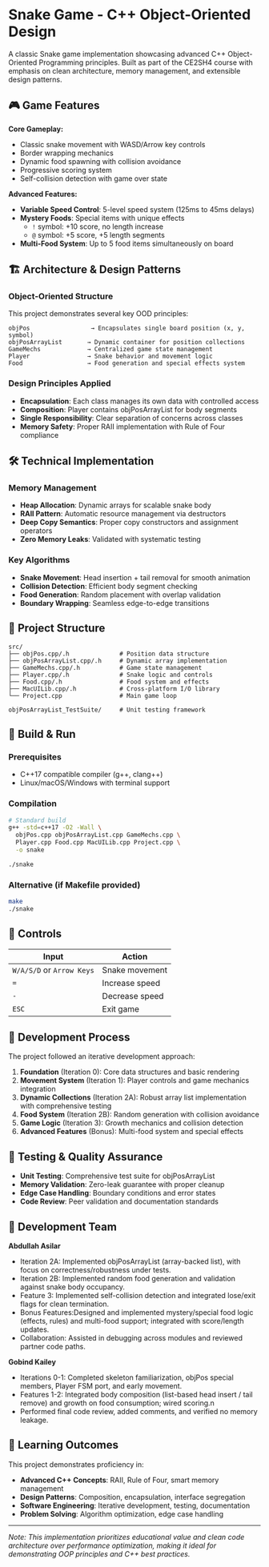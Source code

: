 # Snake Game - C++ Object-Oriented Design

A classic Snake game implementation showcasing advanced C++ Object-Oriented Programming principles. Built as part of the CE2SH4 course with emphasis on clean architecture, memory management, and extensible design patterns.

## 🎮 Game Features

**Core Gameplay:**
- Classic snake movement with WASD/Arrow key controls
- Border wrapping mechanics
- Dynamic food spawning with collision avoidance
- Progressive scoring system
- Self-collision detection with game over state

**Advanced Features:**
- **Variable Speed Control**: 5-level speed system (125ms to 45ms delays)
- **Mystery Foods**: Special items with unique effects
  - `!` symbol: +10 score, no length increase
  - `@` symbol: +5 score, +5 length segments
- **Multi-Food System**: Up to 5 food items simultaneously on board

## 🏗️ Architecture & Design Patterns

### Object-Oriented Structure
This project demonstrates several key OOD principles:

```
objPos                 → Encapsulates single board position (x, y, symbol)
objPosArrayList       → Dynamic container for position collections  
GameMechs             → Centralized game state management
Player                → Snake behavior and movement logic
Food                  → Food generation and special effects system
```

### Design Principles Applied
- **Encapsulation**: Each class manages its own data with controlled access
- **Composition**: Player contains objPosArrayList for body segments
- **Single Responsibility**: Clear separation of concerns across classes
- **Memory Safety**: Proper RAII implementation with Rule of Four compliance

## 🛠️ Technical Implementation

### Memory Management
- **Heap Allocation**: Dynamic arrays for scalable snake body
- **RAII Pattern**: Automatic resource management via destructors  
- **Deep Copy Semantics**: Proper copy constructors and assignment operators
- **Zero Memory Leaks**: Validated with systematic testing

### Key Algorithms
- **Snake Movement**: Head insertion + tail removal for smooth animation
- **Collision Detection**: Efficient body segment checking
- **Food Generation**: Random placement with overlap validation
- **Boundary Wrapping**: Seamless edge-to-edge transitions

## 📁 Project Structure

```
src/
├── objPos.cpp/.h              # Position data structure
├── objPosArrayList.cpp/.h     # Dynamic array implementation  
├── GameMechs.cpp/.h           # Game state management
├── Player.cpp/.h              # Snake logic and controls
├── Food.cpp/.h                # Food system and effects
├── MacUILib.cpp/.h            # Cross-platform I/O library
└── Project.cpp                # Main game loop

objPosArrayList_TestSuite/     # Unit testing framework
```

## 🚀 Build & Run

### Prerequisites
- C++17 compatible compiler (g++, clang++)
- Linux/macOS/Windows with terminal support

### Compilation
```bash
# Standard build
g++ -std=c++17 -O2 -Wall \
  objPos.cpp objPosArrayList.cpp GameMechs.cpp \
  Player.cpp Food.cpp MacUILib.cpp Project.cpp \
  -o snake

./snake
```

### Alternative (if Makefile provided)
```bash
make
./snake
```

## 🎯 Controls

| Input | Action |
|-------|--------|
| `W/A/S/D` or `Arrow Keys` | Snake movement |
| `=` | Increase speed |
| `-` | Decrease speed |
| `ESC` | Exit game |

## 🔧 Development Process

The project followed an iterative development approach:

1. **Foundation** (Iteration 0): Core data structures and basic rendering
2. **Movement System** (Iteration 1): Player controls and game mechanics integration  
3. **Dynamic Collections** (Iteration 2A): Robust array list implementation with comprehensive testing
4. **Food System** (Iteration 2B): Random generation with collision avoidance
5. **Game Logic** (Iteration 3): Growth mechanics and collision detection
6. **Advanced Features** (Bonus): Multi-food system and special effects

## 🧪 Testing & Quality Assurance

- **Unit Testing**: Comprehensive test suite for objPosArrayList
- **Memory Validation**: Zero-leak guarantee with proper cleanup
- **Edge Case Handling**: Boundary conditions and error states
- **Code Review**: Peer validation and documentation standards

## 👥 Development Team

**Abdullah Asilar**
- Iteration 2A: Implemented objPosArrayList (array-backed list), with focus on correctness/robustness under tests.
- Iteration 2B: Implemented random food generation and validation against snake body occupancy.  
- Feature 3: Implemented self-collision detection and integrated lose/exit flags for clean termination.
- Bonus Features:Designed and implemented mystery/special food logic (effects, rules) and multi-food support; integrated with score/length updates.
- Collaboration: Assisted in debugging across modules and reviewed partner code paths.

**Gobind Kailey** 
- Iterations 0-1: Completed skeleton familiarization, objPos special members, Player FSM port, and early movement.
- Features 1-2: Integrated body composition (list-based head insert / tail remove) and growth on food consumption; wired scoring.n
- Performed final code review, added comments, and verified no memory leakage.

## 🎯 Learning Outcomes

This project demonstrates proficiency in:
- **Advanced C++ Concepts**: RAII, Rule of Four, smart memory management
- **Design Patterns**: Composition, encapsulation, interface segregation
- **Software Engineering**: Iterative development, testing, documentation
- **Problem Solving**: Algorithm optimization, edge case handling

---

*Note: This implementation prioritizes educational value and clean code architecture over performance optimization, making it ideal for demonstrating OOP principles and C++ best practices.*